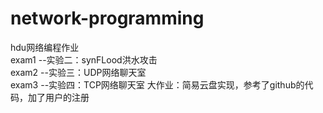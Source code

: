 # network-programming
hdu网络编程作业  
exam1 --实验二：synFLood洪水攻击  
exam2 --实验三：UDP网络聊天室  
exam3 --实验四：TCP网络聊天室
大作业：简易云盘实现，参考了github的代码，加了用户的注册 
